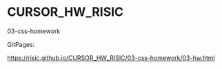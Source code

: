 # CURSOR_HW_RISIC

03-css-homework

GitPages:

https://risic.github.io/CURSOR_HW_RISIC/03-css-homework/03-hw.html